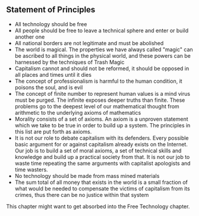 ## Statement of Principles


* All technology should be free
* All people should be free to leave a technical sphere and enter or build another one
* All national borders are not legitimate and must be abolished
* The world is magical.  The properties we have always called "magic" can be ascribed to all things in the physical world, and these powers can be harnessed by the techniques of Trash Magic
* Capitalism cannot and should not be reformed, it should be opposed in all places and times until it dies
* The concept of professionalism is harmful to the human condition, it poisons the soul, and is evil
* The concept of finite number to represent human values is a mind virus must be purged.  The infinite exposes deeper truths than finite.  These problems go to the deepest level of our mathematical thought from arithmetic to the underlying axioms of mathematics
* Morality consists of a set of axioms.  An axiom is a unproven statement which we take to be true in order to build up a system.  The principles in this list are put forth as axioms.
* It is not our role to debate capitalism with its defenders.  Every possible basic argument for or against capitalism already exists on the Internet.  Our job is to build a set of moral axioms, a set of technical skills and knowledge and build up a practical society from that.  It is not our job to waste time repeating the same arguments with capitalist apologists and time wasters. 
* No technology should be made from mass mined materials
* The sum total of all money that exists in the world is a small fraction of what would be needed to compensate the victims of capitalism from its crimes, thus there can be no justice within that system


This chapter might want to get absorbed into the Free Technology chapter.